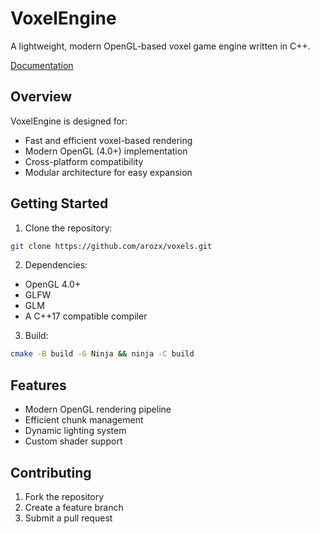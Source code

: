 # VoxelEngine

A lightweight, modern OpenGL-based voxel game engine written in C++.

[Documentation](https://arozx.github.io/voxels/)

## Overview

VoxelEngine is designed for:
- Fast and efficient voxel-based rendering
- Modern OpenGL (4.0+) implementation
- Cross-platform compatibility
- Modular architecture for easy expansion

## Getting Started

1. Clone the repository:
```bash
git clone https://github.com/arozx/voxels.git
```

2. Dependencies:
- OpenGL 4.0+
- GLFW
- GLM
- A C++17 compatible compiler

3. Build:
```bash
cmake -B build -G Ninja && ninja -C build
```

## Features

- Modern OpenGL rendering pipeline
- Efficient chunk management
- Dynamic lighting system
- Custom shader support

## Contributing

1. Fork the repository
2. Create a feature branch
3. Submit a pull request